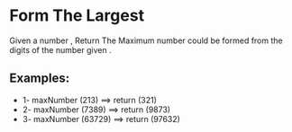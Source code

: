 <h1>Form The Largest</h1>

<p>Given a number , Return The Maximum number could be formed from the digits of the number given . </p>

<h2>Examples:</h2>

<ul>
<li>1- maxNumber (213) ==> return (321)</li>
<li>2- maxNumber (7389) ==> return (9873)</li>
<li>3- maxNumber (63729) ==> return (97632)</li>
</ul>

